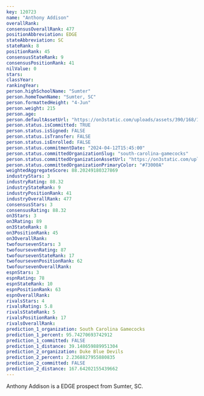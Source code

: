 ```yaml
---
key: 120723
name: "Anthony Addison"
overallRank: 
consensusOverallRank: 477
positionAbbreviation: EDGE
stateAbbreviation: SC
stateRank: 8
positionRank: 45
consensusStateRank: 9
consensusPositionRank: 41
nilValue: 0
stars: 
classYear: 
rankingYear: 
person.highSchoolName: "Sumter"
person.homeTownName: "Sumter, SC"
person.formattedHeight: "4-Jun"
person.weight: 215
person.age: 
person.defaultAssetUrl: "https://on3static.com/uploads/assets/390/168/168390.png"
person.status.isCommitted: TRUE
person.status.isSigned: FALSE
person.status.isTransfer: FALSE
person.status.isEnrolled: FALSE
person.status.commitmentDate: "2024-04-12T15:45:00"
person.status.committedOrganizationSlug: "south-carolina-gamecocks"
person.status.committedOrganizationAssetUrl: "https://on3static.com/uploads/assets/233/150/150233.svg"
person.status.committedOrganizationPrimaryColor: "#73000A"
weightedAggregateScore: 88.20249180327869
industryStars: 3
industryRating: 88.32
industryStateRank: 9
industryPositionRank: 41
industryOverallRank: 477
consensusStars: 3
consensusRating: 88.32
on3Stars: 3
on3Rating: 89
on3StateRank: 8
on3PositionRank: 45
on3OverallRank: 
twofoursevenStars: 3
twofoursevenRating: 87
twofoursevenStateRank: 17
twofoursevenPositionRank: 62
twofoursevenOverallRank: 
espnStars: 3
espnRating: 78
espnStateRank: 10
espnPositionRank: 63
espnOverallRank: 
rivalsStars: 4
rivalsRating: 5.8
rivalsStateRank: 5
rivalsPositionRank: 17
rivalsOverallRank: 
prediction_1_organization: South Carolina Gamecocks
prediction_1_percent: 95.74270693742912
prediction_1_committed: FALSE
prediction_1_distance: 39.148659889951304
prediction_2_organization: Duke Blue Devils
prediction_2_percent: 2.2368827955880835
prediction_2_committed: FALSE
prediction_2_distance: 167.64202155439662
---
```

Anthony Addison is a EDGE prospect from Sumter, SC.